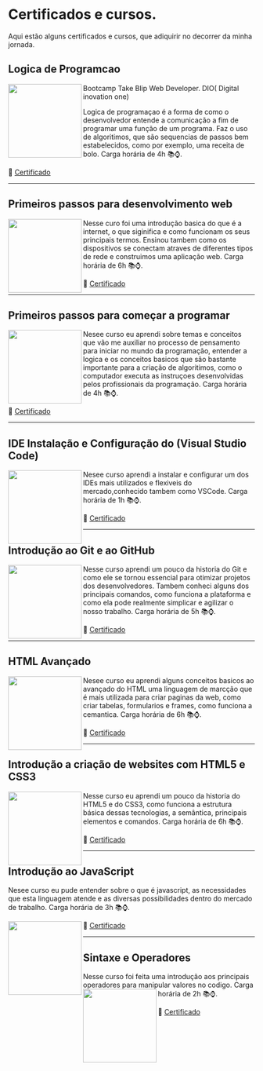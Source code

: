 # Certificados e cursos.
Aqui estão alguns certificados e cursos, que adiquirir no decorrer da minha jornada. 

## Logica de Programcao
<a href="url"><img src="https://user-images.githubusercontent.com/92122550/149603997-89748b8e-ec46-42c4-afb5-d9a07c3695db.png" align="left" height="150" width="150" ></a>
Bootcamp Take Blip Web Developer. DIO( Digital inovation one)

Logica de programaçao é a forma de como o desenvolvedor entende a comunicação a fim de programar uma função de um programa. 
Faz o uso de algoritimos, que são sequencias de passos bem estabelecidos, como por exemplo, uma receita de bolo. Carga horária de 4h 📚⌚.

📜 <a href= "https://github.com/denis1059/Certificados-e-cursos/blob/main/Certificados/certificado-logica%20de%20programa%C3%A7ao.pdf" target="_blank" > Certificado </a>



<hr>

## Primeiros passos para desenvolvimento web

<a href="url"><img src="https://user-images.githubusercontent.com/92122550/149604490-5f5bb0b5-43e5-4a66-90c8-d8c08291191c.png" align="left" height="150" width="150" ></a>



Nesse curo foi uma introdução basica do que é a internet, o que siginifica e como funcionam os seus principais termos.
Ensinou tambem como os dispositivos se conectam atraves de diferentes tipos de rede e construimos uma aplicação web.
Carga horária de 6h 📚⌚.

📜 <a href= "https://github.com/denis1059/Certificados-e-cursos/blob/main/Certificados/Primeiros%20parassos%20para%20desenvolvimento%20web.pdf" target="_blank" > Certificado </a>

<hr>

## Primeiros passos para começar a programar 

<a href="url"><img src="https://user-images.githubusercontent.com/92122550/149659562-d4b4c68c-d5e3-4a19-aa7d-204c2792cc47.png " align="left" height="150" width="150" ></a>


Nesee curso eu aprendi sobre temas e conceitos que vão me auxiliar no processo de pensamento para iniciar no mundo da programação, entender a logica e os conceitos basicos que são bastante importante para a criação de algoritimos, como o computador executa as instruçoes desenvolvidas pelos profissionais da programação. Carga horária de 4h 📚⌚.

📜 <a href= "https://github.com/denis1059/Certificados-e-cursos/blob/main/Certificados/certificado%20primeiros%20passos%20para%20come%C3%A7ar%20a%20programar.pdf" target="_blank" > Certificado </a>

<hr>


## IDE Instalação e Configuração do (Visual Studio Code)

<a href="url"><img src="https://user-images.githubusercontent.com/92122550/149661883-c175702a-cfd2-431b-823a-46fb321df414.png " align="left" height="150" width="150" ></a>

Nesee curso aprendi a instalar e configurar um dos IDEs mais utilizados e flexiveis do mercado,conhecido tambem como VSCode. Carga horária de 1h 📚⌚.

📜 <a href= "https://github.com/denis1059/Certificados-e-cursos/blob/main/Certificados/Certificado%20IDE%20Instala%C3%A7%C3%A3o%20e%20Configura%C3%A7%C3%A3o.pdf" target="_blank" > Certificado </a>

<hr>




## Introdução ao Git e ao GitHub


<a href="url"><img src="https://user-images.githubusercontent.com/92122550/149848332-45f2660e-78b9-4cbc-8a5d-1ddcb8748177.png" align="left" height="150" width="150" ></a>

Nesse curso aprendi um pouco da historia do Git e como ele se tornou essencial para otimizar projetos dos desenvolvedores. Tambem conheci alguns dos principais comandos, como funciona a plataforma e como ela pode realmente simplicar e agilizar o nosso trabalho. Carga horária de 5h 📚⌚.

📜 <a href= "https://github.com/denis1059/Certificados-e-cursos/blob/main/Certificados/Certificado%20Introdu%C3%A7%C3%A3o%20ao%20Git%20e%20ao%20GitHub.pdf " target="_blank" > Certificado </a>

<hr>

## HTML Avançado

<a href="url"><img src="https://user-images.githubusercontent.com/92122550/150043725-25c2269b-0ee8-46bf-b172-f6ef6aa8d1e4.jpg" align="left" height="150" width="150" ></a>

Nesee curso eu aprendi alguns conceitos basicos ao avançado do HTML uma linguagem de marcção que é mais utilizada para criar paginas da web, como criar tabelas, formularios e frames, como funciona a cemantica. Carga horária de 6h 📚⌚.

📜 <a href= "https://github.com/denis1059/Certificados-e-cursos/blob/main/Certificados/Certificado%20Html%20Avan%C3%A7ado%20-%20Funda%C3%A7%C3%A3o%20Bradesco.pdf" target="_blank" > Certificado </a>

<hr>


## Introdução a criação de websites com HTML5 e CSS3

<a href="url"><img src="https://user-images.githubusercontent.com/92122550/150132183-32f7a7ab-677e-409d-83c6-d5e2ec5c4ba3.png" align="left" height="150" width="150" ></a>

Nesse curso eu aprendi um pouco da historia do HTML5 e do CSS3, como funciona a estrutura básica dessas tecnologias, a semântica, principais elementos e comandos. Carga horária de 6h 📚⌚.

📜 <a href= "https://github.com/denis1059/Certificados-e-cursos/blob/main/Certificados/Certificado%20Introdu%C3%A7%C3%A3o%20a%20cria%C3%A7%C3%A3o%20de%20websites%20com%20HTML%20e%20CSS3.pdf" target="_blank" > Certificado </a>


<hr>

## Introdução ao JavaScript

 Nesee curso eu pude entender sobre o que é javascript, as necessidades que esta linguagem atende e as diversas possibilidades dentro do mercado de trabalho. Carga horária de 3h 📚⌚.


<a href="url"><img src="https://user-images.githubusercontent.com/92122550/150188936-8c3b1f42-c908-46b7-a366-81d0919ddb4f.png" align="left" height="150" width="150" ></a>

📜 <a href= "https://github.com/denis1059/Certificados-e-cursos/blob/main/Certificados/Certificado%20Introdu%C3%A7%C3%A3o%20ao%20JavaScript.pdf" target="_blank" > Certificado </a>

<hr>

## Sintaxe e Operadores

 Nesse curso foi feita uma introdução aos principais operadores para manipular valores no codigo. 
 Carga horária de 2h 📚⌚.  <a href="url"><img src="https://user-images.githubusercontent.com/92122550/150340824-175f8251-b0c5-4348-b477-0c18e59ac31f.png" align="left" height="150" width="150" ></a>                                                   



📜 <a href= "https://github.com/denis1059/Certificados-e-cursos/blob/main/Certificados/certificado%20sintaxe%20e%20Operadores.pdf" target="_blank" > Certificado </a>




